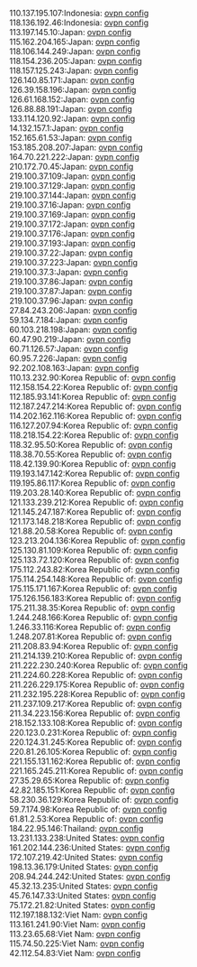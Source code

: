 110.137.195.107:Indonesia: [ovpn config](vpn/110_137_195_107.ovpn)  
118.136.192.46:Indonesia: [ovpn config](vpn/118_136_192_46.ovpn)  
113.197.145.10:Japan: [ovpn config](vpn/113_197_145_10.ovpn)  
115.162.204.165:Japan: [ovpn config](vpn/115_162_204_165.ovpn)  
118.106.144.249:Japan: [ovpn config](vpn/118_106_144_249.ovpn)  
118.154.236.205:Japan: [ovpn config](vpn/118_154_236_205.ovpn)  
118.157.125.243:Japan: [ovpn config](vpn/118_157_125_243.ovpn)  
126.140.85.171:Japan: [ovpn config](vpn/126_140_85_171.ovpn)  
126.39.158.196:Japan: [ovpn config](vpn/126_39_158_196.ovpn)  
126.61.168.152:Japan: [ovpn config](vpn/126_61_168_152.ovpn)  
126.88.88.191:Japan: [ovpn config](vpn/126_88_88_191.ovpn)  
133.114.120.92:Japan: [ovpn config](vpn/133_114_120_92.ovpn)  
14.132.157.1:Japan: [ovpn config](vpn/14_132_157_1.ovpn)  
152.165.61.53:Japan: [ovpn config](vpn/152_165_61_53.ovpn)  
153.185.208.207:Japan: [ovpn config](vpn/153_185_208_207.ovpn)  
164.70.221.222:Japan: [ovpn config](vpn/164_70_221_222.ovpn)  
210.172.70.45:Japan: [ovpn config](vpn/210_172_70_45.ovpn)  
219.100.37.109:Japan: [ovpn config](vpn/219_100_37_109.ovpn)  
219.100.37.129:Japan: [ovpn config](vpn/219_100_37_129.ovpn)  
219.100.37.144:Japan: [ovpn config](vpn/219_100_37_144.ovpn)  
219.100.37.16:Japan: [ovpn config](vpn/219_100_37_16.ovpn)  
219.100.37.169:Japan: [ovpn config](vpn/219_100_37_169.ovpn)  
219.100.37.172:Japan: [ovpn config](vpn/219_100_37_172.ovpn)  
219.100.37.176:Japan: [ovpn config](vpn/219_100_37_176.ovpn)  
219.100.37.193:Japan: [ovpn config](vpn/219_100_37_193.ovpn)  
219.100.37.22:Japan: [ovpn config](vpn/219_100_37_22.ovpn)  
219.100.37.223:Japan: [ovpn config](vpn/219_100_37_223.ovpn)  
219.100.37.3:Japan: [ovpn config](vpn/219_100_37_3.ovpn)  
219.100.37.86:Japan: [ovpn config](vpn/219_100_37_86.ovpn)  
219.100.37.87:Japan: [ovpn config](vpn/219_100_37_87.ovpn)  
219.100.37.96:Japan: [ovpn config](vpn/219_100_37_96.ovpn)  
27.84.243.206:Japan: [ovpn config](vpn/27_84_243_206.ovpn)  
59.134.7.184:Japan: [ovpn config](vpn/59_134_7_184.ovpn)  
60.103.218.198:Japan: [ovpn config](vpn/60_103_218_198.ovpn)  
60.47.90.219:Japan: [ovpn config](vpn/60_47_90_219.ovpn)  
60.71.126.57:Japan: [ovpn config](vpn/60_71_126_57.ovpn)  
60.95.7.226:Japan: [ovpn config](vpn/60_95_7_226.ovpn)  
92.202.108.163:Japan: [ovpn config](vpn/92_202_108_163.ovpn)  
110.13.232.90:Korea Republic of: [ovpn config](vpn/110_13_232_90.ovpn)  
112.158.154.22:Korea Republic of: [ovpn config](vpn/112_158_154_22.ovpn)  
112.185.93.141:Korea Republic of: [ovpn config](vpn/112_185_93_141.ovpn)  
112.187.247.214:Korea Republic of: [ovpn config](vpn/112_187_247_214.ovpn)  
114.202.162.116:Korea Republic of: [ovpn config](vpn/114_202_162_116.ovpn)  
116.127.207.94:Korea Republic of: [ovpn config](vpn/116_127_207_94.ovpn)  
118.218.154.22:Korea Republic of: [ovpn config](vpn/118_218_154_22.ovpn)  
118.32.95.50:Korea Republic of: [ovpn config](vpn/118_32_95_50.ovpn)  
118.38.70.55:Korea Republic of: [ovpn config](vpn/118_38_70_55.ovpn)  
118.42.139.90:Korea Republic of: [ovpn config](vpn/118_42_139_90.ovpn)  
119.193.147.142:Korea Republic of: [ovpn config](vpn/119_193_147_142.ovpn)  
119.195.86.117:Korea Republic of: [ovpn config](vpn/119_195_86_117.ovpn)  
119.203.28.140:Korea Republic of: [ovpn config](vpn/119_203_28_140.ovpn)  
121.133.239.212:Korea Republic of: [ovpn config](vpn/121_133_239_212.ovpn)  
121.145.247.187:Korea Republic of: [ovpn config](vpn/121_145_247_187.ovpn)  
121.173.148.218:Korea Republic of: [ovpn config](vpn/121_173_148_218.ovpn)  
121.88.20.58:Korea Republic of: [ovpn config](vpn/121_88_20_58.ovpn)  
123.213.204.136:Korea Republic of: [ovpn config](vpn/123_213_204_136.ovpn)  
125.130.81.109:Korea Republic of: [ovpn config](vpn/125_130_81_109.ovpn)  
125.133.72.120:Korea Republic of: [ovpn config](vpn/125_133_72_120.ovpn)  
175.112.243.82:Korea Republic of: [ovpn config](vpn/175_112_243_82.ovpn)  
175.114.254.148:Korea Republic of: [ovpn config](vpn/175_114_254_148.ovpn)  
175.115.171.167:Korea Republic of: [ovpn config](vpn/175_115_171_167.ovpn)  
175.126.156.183:Korea Republic of: [ovpn config](vpn/175_126_156_183.ovpn)  
175.211.38.35:Korea Republic of: [ovpn config](vpn/175_211_38_35.ovpn)  
1.244.248.166:Korea Republic of: [ovpn config](vpn/1_244_248_166.ovpn)  
1.246.33.116:Korea Republic of: [ovpn config](vpn/1_246_33_116.ovpn)  
1.248.207.81:Korea Republic of: [ovpn config](vpn/1_248_207_81.ovpn)  
211.208.83.94:Korea Republic of: [ovpn config](vpn/211_208_83_94.ovpn)  
211.214.139.210:Korea Republic of: [ovpn config](vpn/211_214_139_210.ovpn)  
211.222.230.240:Korea Republic of: [ovpn config](vpn/211_222_230_240.ovpn)  
211.224.60.228:Korea Republic of: [ovpn config](vpn/211_224_60_228.ovpn)  
211.226.229.175:Korea Republic of: [ovpn config](vpn/211_226_229_175.ovpn)  
211.232.195.228:Korea Republic of: [ovpn config](vpn/211_232_195_228.ovpn)  
211.237.109.217:Korea Republic of: [ovpn config](vpn/211_237_109_217.ovpn)  
211.34.223.156:Korea Republic of: [ovpn config](vpn/211_34_223_156.ovpn)  
218.152.133.108:Korea Republic of: [ovpn config](vpn/218_152_133_108.ovpn)  
220.123.0.231:Korea Republic of: [ovpn config](vpn/220_123_0_231.ovpn)  
220.124.31.245:Korea Republic of: [ovpn config](vpn/220_124_31_245.ovpn)  
220.81.26.105:Korea Republic of: [ovpn config](vpn/220_81_26_105.ovpn)  
221.155.131.162:Korea Republic of: [ovpn config](vpn/221_155_131_162.ovpn)  
221.165.245.211:Korea Republic of: [ovpn config](vpn/221_165_245_211.ovpn)  
27.35.29.65:Korea Republic of: [ovpn config](vpn/27_35_29_65.ovpn)  
42.82.185.151:Korea Republic of: [ovpn config](vpn/42_82_185_151.ovpn)  
58.230.36.129:Korea Republic of: [ovpn config](vpn/58_230_36_129.ovpn)  
59.7.174.98:Korea Republic of: [ovpn config](vpn/59_7_174_98.ovpn)  
61.81.2.53:Korea Republic of: [ovpn config](vpn/61_81_2_53.ovpn)  
184.22.95.146:Thailand: [ovpn config](vpn/184_22_95_146.ovpn)  
13.231.133.238:United States: [ovpn config](vpn/13_231_133_238.ovpn)  
161.202.144.236:United States: [ovpn config](vpn/161_202_144_236.ovpn)  
172.107.219.42:United States: [ovpn config](vpn/172_107_219_42.ovpn)  
198.13.36.179:United States: [ovpn config](vpn/198_13_36_179.ovpn)  
208.94.244.242:United States: [ovpn config](vpn/208_94_244_242.ovpn)  
45.32.13.235:United States: [ovpn config](vpn/45_32_13_235.ovpn)  
45.76.147.33:United States: [ovpn config](vpn/45_76_147_33.ovpn)  
75.172.21.82:United States: [ovpn config](vpn/75_172_21_82.ovpn)  
112.197.188.132:Viet Nam: [ovpn config](vpn/112_197_188_132.ovpn)  
113.161.241.90:Viet Nam: [ovpn config](vpn/113_161_241_90.ovpn)  
113.23.65.68:Viet Nam: [ovpn config](vpn/113_23_65_68.ovpn)  
115.74.50.225:Viet Nam: [ovpn config](vpn/115_74_50_225.ovpn)  
42.112.54.83:Viet Nam: [ovpn config](vpn/42_112_54_83.ovpn)  
